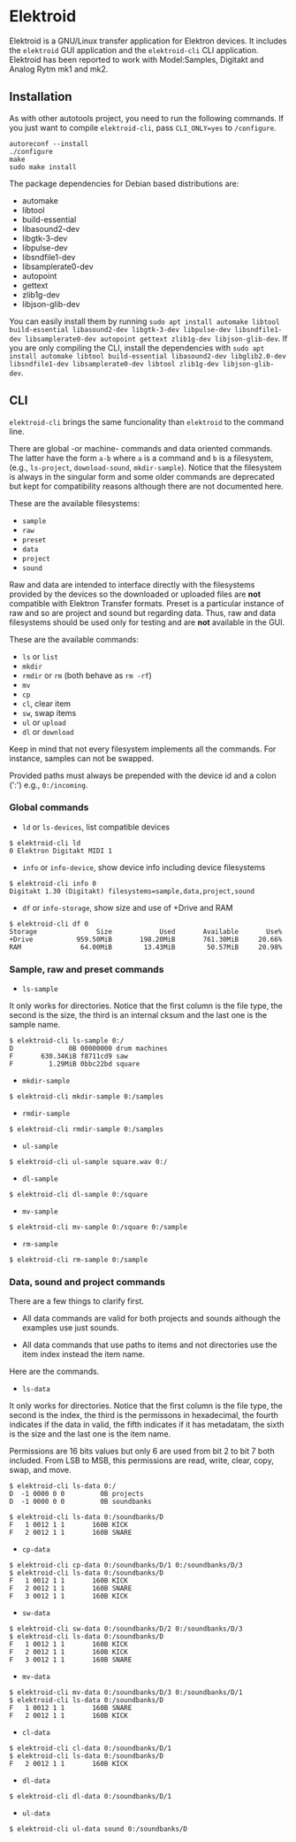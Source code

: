 # Elektroid

Elektroid is a GNU/Linux transfer application for Elektron devices. It includes the `elektroid` GUI application and the `elektroid-cli` CLI application.
Elektroid has been reported to work with Model:Samples, Digitakt and Analog Rytm mk1 and mk2.

## Installation

As with other autotools project, you need to run the following commands. If you just want to compile `elektroid-cli`, pass `CLI_ONLY=yes` to `/configure`.

```
autoreconf --install
./configure
make
sudo make install
```

The package dependencies for Debian based distributions are:
- automake
- libtool
- build-essential
- libasound2-dev
- libgtk-3-dev
- libpulse-dev
- libsndfile1-dev
- libsamplerate0-dev
- autopoint
- gettext
- zlib1g-dev
- libjson-glib-dev

You can easily install them by running `sudo apt install automake libtool build-essential libasound2-dev libgtk-3-dev libpulse-dev libsndfile1-dev libsamplerate0-dev autopoint gettext zlib1g-dev libjson-glib-dev`. If you are only compiling the CLI, install the dependencies with `sudo apt install automake libtool build-essential libasound2-dev libglib2.0-dev libsndfile1-dev libsamplerate0-dev libtool zlib1g-dev libjson-glib-dev`.

## CLI

`elektroid-cli` brings the same funcionality than `elektroid` to the command line.

There are global -or machine- commands and data oriented commands. The latter have the form `a-b` where `a` is a command and `b` is a filesystem, (e.g., `ls-project`, `download-sound`, `mkdir-sample`). Notice that the filesystem is always in the singular form and some older commands are deprecated but kept for compatibility reasons although there are not documented here.

These are the available filesystems:

* `sample`
* `raw`
* `preset`
* `data`
* `project`
* `sound`

Raw and data are intended to interface directly with the filesystems provided by the devices so the downloaded or uploaded files are **not** compatible with Elektron Transfer formats. Preset is a particular instance of raw and so are project and sound but regarding data. Thus, raw and data filesystems should be used only for testing and are **not** available in the GUI.

These are the available commands:

* `ls` or `list`
* `mkdir`
* `rmdir` or `rm` (both behave as `rm -rf`)
* `mv`
* `cp`
* `cl`, clear item
* `sw`, swap items
* `ul` or `upload`
* `dl` or `download`

Keep in mind that not every filesystem implements all the commands. For instance, samples can not be swapped.

Provided paths must always be prepended with the device id and a colon (':') e.g., `0:/incoming`.

### Global commands

* `ld` or `ls-devices`, list compatible devices

```
$ elektroid-cli ld
0 Elektron Digitakt MIDI 1
```

* `info` or `info-device`, show device info including device filesystems

```
$ elektroid-cli info 0
Digitakt 1.30 (Digitakt) filesystems=sample,data,project,sound
```

* `df` or `info-storage`, show size and use of +Drive and RAM

```
$ elektroid-cli df 0
Storage               Size            Used       Available       Use%
+Drive           959.50MiB       198.20MiB       761.30MiB     20.66%
RAM               64.00MiB        13.43MiB        50.57MiB     20.98%
```

### Sample, raw and preset commands

* `ls-sample`

It only works for directories. Notice that the first column is the file type, the second is the size, the third is an internal cksum and the last one is the sample name.

```
$ elektroid-cli ls-sample 0:/
D              0B 00000000 drum machines
F       630.34KiB f8711cd9 saw
F         1.29MiB 0bbc22bd square
```

* `mkdir-sample`

```
$ elektroid-cli mkdir-sample 0:/samples
```

* `rmdir-sample`

```
$ elektroid-cli rmdir-sample 0:/samples
```

* `ul-sample`

```
$ elektroid-cli ul-sample square.wav 0:/
```

* `dl-sample`

```
$ elektroid-cli dl-sample 0:/square
```

* `mv-sample`

```
$ elektroid-cli mv-sample 0:/square 0:/sample
```

* `rm-sample`

```
$ elektroid-cli rm-sample 0:/sample
```

### Data, sound and project commands

There are a few things to clarify first.

* All data commands are valid for both projects and sounds although the examples use just sounds.

* All data commands that use paths to items and not directories use the item index instead the item name.

Here are the commands.

* `ls-data`

It only works for directories. Notice that the first column is the file type, the second is the index, the third is the permissons in hexadecimal, the fourth indicates if the data in valid, the fifth indicates if it has metadatam, the sixth is the size and the last one is the item name.

Permissions are 16 bits values but only 6 are used from bit 2 to bit 7 both included. From LSB to MSB, this permissions are read, write, clear, copy, swap, and move.

```
$ elektroid-cli ls-data 0:/
D  -1 0000 0 0         0B projects
D  -1 0000 0 0         0B soundbanks
```

```
$ elektroid-cli ls-data 0:/soundbanks/D
F   1 0012 1 1       160B KICK
F   2 0012 1 1       160B SNARE
```

* `cp-data`

```
$ elektroid-cli cp-data 0:/soundbanks/D/1 0:/soundbanks/D/3
$ elektroid-cli ls-data 0:/soundbanks/D
F   1 0012 1 1       160B KICK
F   2 0012 1 1       160B SNARE
F   3 0012 1 1       160B KICK
```

* `sw-data`

```
$ elektroid-cli sw-data 0:/soundbanks/D/2 0:/soundbanks/D/3
$ elektroid-cli ls-data 0:/soundbanks/D
F   1 0012 1 1       160B KICK
F   2 0012 1 1       160B KICK
F   3 0012 1 1       160B SNARE
```

* `mv-data`

```
$ elektroid-cli mv-data 0:/soundbanks/D/3 0:/soundbanks/D/1
$ elektroid-cli ls-data 0:/soundbanks/D
F   1 0012 1 1       160B SNARE
F   2 0012 1 1       160B KICK
```

* `cl-data`

```
$ elektroid-cli cl-data 0:/soundbanks/D/1
$ elektroid-cli ls-data 0:/soundbanks/D
F   2 0012 1 1       160B KICK
```

* `dl-data`

```
$ elektroid-cli dl-data 0:/soundbanks/D/1
```

* `ul-data`

```
$ elektroid-cli ul-data sound 0:/soundbanks/D
```
